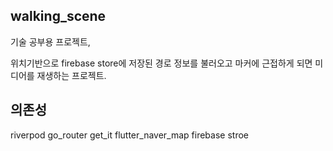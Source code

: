 ## walking_scene

기술 공부용 프로젝트,

위치기반으로 firebase store에 저장된 경로 정보를 불러오고
마커에 근접하게 되면 미디어를 재생하는 프로젝트.

## 의존성
riverpod
go_router
get_it
flutter_naver_map
firebase stroe
